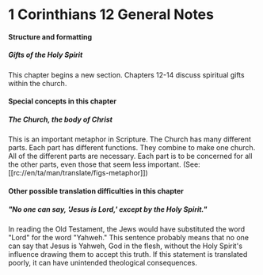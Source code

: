 # 1 Corinthians 12 General Notes

#### Structure and formatting

##### Gifts of the Holy Spirit

This chapter begins a new section. Chapters 12-14 discuss spiritual gifts within the church.

#### Special concepts in this chapter

##### The Church, the body of Christ

This is an important metaphor in Scripture. The Church has many different parts. Each part has different functions. They combine to make one church. All of the different parts are necessary. Each part is to be concerned for all the other parts, even those that seem less important. (See: [[rc://en/ta/man/translate/figs-metaphor]])

#### Other possible translation difficulties in this chapter

##### "No one can say, 'Jesus is Lord,' except by the Holy Spirit."
In reading the Old Testament, the Jews would have substituted the word "Lord" for the word "Yahweh." This sentence probably means that no one can say that Jesus is Yahweh, God in the flesh, without the Holy Spirit's influence drawing them to accept this truth. If this statement is translated poorly, it can have unintended theological consequences.
